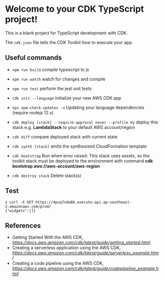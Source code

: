 # Welcome to your CDK TypeScript project!

This is a blank project for TypeScript development with CDK.

The `cdk.json` file tells the CDK Toolkit how to execute your app.

## Useful commands

 * `npm run build`                                            compile typescript to js
 * `npm run watch`                                            watch for changes and compile
 * `npm run test`                                             perform the jest unit tests

 * `cdk init --language`                                      initialize your new AWS CDK app

 * `npx npm-check-updates -u`                                 Updating your language dependencies (require nodejs 12.x)

 * `cdk deploy [stack] --require-approval never --profile my` deploy this stack e.g. **LambdaStack** to your default AWS account/region
 * `cdk diff`                                                 compare deployed stack with current state
 * `cdk synth [stack]`                                        emits the synthesized CloudFormation template
 * `cdk bootstrap`                                            Run when error raised: This stack uses assets, so the toolkit stack must be deployed to the environment with command **cdk bootstrap aws://aws-account/aws-region**
 * `cdk destroy stack`                                        Delete stack(s)

## Test

```
𝜆 curl -X GET https://4puq7ndw08.execute-api.ap-southeast-2.amazonaws.com/prod/
{"widgets":[]}
```

References
----------

- Getting Started With the AWS CDK, _https://docs.aws.amazon.com/cdk/latest/guide/getting_started.html_
- Creating a serverless application using the AWS CDK, _https://docs.aws.amazon.com/cdk/latest/guide/serverless_example.html_
- Creating a code pipeline using the AWS CDK, _https://docs.aws.amazon.com/cdk/latest/guide/codepipeline_example.html_